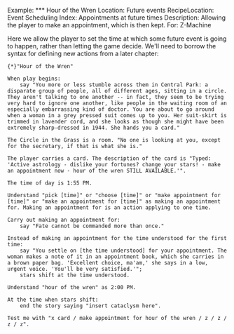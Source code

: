 Example: *** Hour of the Wren
Location: Future events
RecipeLocation: Event Scheduling
Index: Appointments at future times
Description: Allowing the player to make an appointment, which is then kept.
For: Z-Machine

  
Here we allow the player to set the time at which some future event is going to happen, rather than letting the game decide. We'll need to borrow the syntax for defining new actions from a later chapter:

  

``` inform7
{*}"Hour of the Wren"

When play begins:
	say "You more or less stumble across them in Central Park: a disparate group of people, all of different ages, sitting in a circle. They aren't talking to one another -- in fact, they seem to be trying very hard to ignore one another, like people in the waiting room of an especially embarrassing kind of doctor. You are about to go around when a woman in a grey pressed suit comes up to you. Her suit-skirt is trimmed in lavender cord, and she looks as though she might have been extremely sharp-dressed in 1944. She hands you a card."

The Circle in the Grass is a room. "No one is looking at you, except for the secretary, if that is what she is."

The player carries a card. The description of the card is "Typed: 'Active astrology - dislike your fortunes? change your stars! - make an appointment now - hour of the wren STILL AVAILABLE.'".

The time of day is 1:55 PM.

Understand "pick [time]" or "choose [time]" or "make appointment for [time]" or "make an appointment for [time]" as making an appointment for. Making an appointment for is an action applying to one time.

Carry out making an appointment for:
	say "Fate cannot be commanded more than once."

Instead of making an appointment for the time understood for the first time:
	say "You settle on [the time understood] for your appointment. The woman makes a note of it in an appointment book, which she carries in a brown paper bag. 'Excellent choice, ma'am,' she says in a low, urgent voice. 'You'll be very satisfied.'";
	stars shift at the time understood.

Understand "hour of the wren" as 2:00 PM.

At the time when stars shift:
	end the story saying "insert cataclysm here".

Test me with "x card / make appointment for hour of the wren / z / z / z / z".
```

